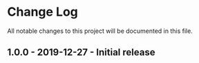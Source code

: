 # Change Log
All notable changes to this project will be documented in this file.

## 1.0.0 - 2019-12-27 - Initial release
